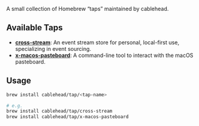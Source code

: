 A small collection of Homebrew “taps” maintained by cablehead.

## Available Taps

- [**cross-stream**](https://github.com/cablehead/xs): An event stream store for personal, local-first use, specializing in event sourcing.  
- [**x-macos-pasteboard**](https://github.com/cablehead/x-macos-pasteboard): A command-line tool to interact with the macOS pasteboard.

## Usage

```bash
brew install cablehead/tap/<tap-name>

# e.g.
brew install cablehead/tap/cross-stream
brew install cablehead/tap/x-macos-pasteboard
```

